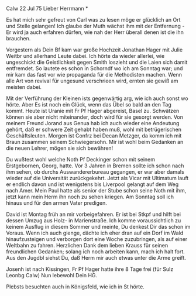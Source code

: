 Calw 22 Jul 75
Lieber Herrmann <Mogl>*

Es hat mich sehr gefreut von Carl was zu lesen möge er glücklich an Ort und Stelle gelangen! Ich glaube der Muth wächst ihm mit der Entfernung - Er wird ja auch erfahren dürfen, wie nah der Herr überall denen ist die ihn brauchen.

Vorgestern als Dein Bf kam war große Hochzeit Jonathan Hager mit Julie Weitbr und allerhand Leute dabei. Ich hörte da wieder allerlei, wie ungeschickt die Geistlichkeit gegen Smith loszieht und die Laien sich damit entfremdet. So lautete es schon in Schorndf wo ich am Sonntag war; und mir kam das fast vor wie propaganda für die Methodisten machen. Wenn alle Art von revival für ungesund verschrieen wird, ernten sie gewiß am meisten dabei.

Mit der Verführung der Kleinen ists gegenwärtig arg, wie ich auch sonst wo hörte. Aber Es ist noch ein Glück, wenn das Übel so bald an den Tag kommt. 
Heute ist Uranie mit Fr Pf Hager abgereist, Basel zu. Schwätzen können sie aber nicht miteinander, doch wird für sie gesorgt werden. Von meinem Freund Jorand aus Genua hab ich auch wieder eine Andeutung gehört, daß er schwere Zeit gehabt haben muß, wohl mit betrügerischen Geschäftsleuten. 
Morgen ist Confrz bei Decan Metzger, da komm ich mit Braun zusammen seinem Schwiegersohn. Mir ist wohl beim Gedanken an die neuen Lehrer, mögen sie sich bewähren!

Du wußtest wohl welche Noth Pf Deckinger schon mit seinem Erstgebornen, Georg, hatte. Vor 3 Jahren in Bremen sollte ich schon nach ihm sehen, ob durchs Auswandererbureau gegangen, er war aber damals wieder auf die Universität zurückgekehrt. Jetzt als Vicar mit Ultimatum lauft er endlich davon und ist wenigstens bis Liverpool gelangt auf dem Weg nach Amer. Mein Paul hatte als senior der Stube schon seine Noth mit ihm, jetzt kann mein Herm ihn noch zu sehen kriegen. Am Sonntag soll ich hinaus und für den armen Vater predigen.

David ist Montag früh an mir vorbeigefahren. Er ist bei Stkpf und hilft bei dessen Umzug aus Holz- in Marienstraße. Ich komme voraussichtlich zu keinem Ausflug in diesem Sommer und meinte, Du denkest Dir das schon im Voraus. Wenn ich auch gienge, dächte ich eher dran auf ein Dorf im Wald hinaufzusteigen und verborgen dort eine Woche zuzubringen, als auf einer Weltbahn zu fahren. Herzlichen Dank dem lieben Krauss für seinen freundlichen Gedanken; solang ich noch arbeiten kann, mach ich halt fort. Aus den Jugdbl siehst Du, daß Herm mir auch etwas unter die Arme greift.

Josenh ist nach Kissingen, Fr Pf Hager hatte ihre 8 Tage frei (für Sulz Leonbg Calw) Nun lebewohl
 Dein HG.

Plebsts besuchten auch in Königsfeld, wie ich in St hörte.
